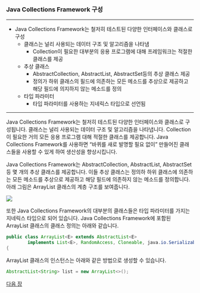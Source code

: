 ### Java Collections Framework 구성
* * *
* Java Collections Framework는 철저히 테스트된 다양한 인터페이스와 클래스로 구성
    * 클래스는 널리 사용되는 데이터 구조 및 알고리즘을 나타냄
        * Collection이 필요한 대부분의 응용 프로그램에 대해 프레임워크는 적절한 클래스를 제공
    * 추상 클래스
        * AbstractCollection, AbstractList, AbstractSet등의 추상 클래스 제공
        * 정의가 하위 클래스의 필드에 의존하는 모든 메소드를 추상으로 제공하고 해당 필드에 의지하지 않는 메소드를 정의
    * 타입 파라미터
        * 타입 파라미터를 사용하는 지네릭스 타입으로 선언됨
* * *
Java Collections Framework는 철저히 테스트된 다양한 인터페이스와 클래스로 구성됩니다. 클래스는 널리 사용되는 데이터 구조 및 알고리즘을 나타냅니다. Collection이 필요한 거의 모든 응용 프로그램 대해 적절한 클래스를 제공합니다. Java Collections Framework를 사용하면 “바퀴를 새로 발명할 필요 없이” 만들어진 클래스들을 사용할 수 있게 하여 생산성을 향상시킵니다.

Java Collections Framework는 AbstractCollection, AbstractList, AbstractSet 등 몇 개의 추상 클래스를 제공합니다. 이들 추상 클래스는 정의하 하위 클래스에 의존하는 모든 메소드를 추상으로 제공하고 해당 필드에 의존하지 않는 메소드를 정의합니다. 아래 그림은 ArrayList 클래스의 계층 구조를 보여줍니다.

<img src="../images/image01.png" />

또한 Java Collections Framework의 대부분의 클래스들은 타입 파라미터를 가지는 지네릭스 타입으로 되어 있습니다. Java Collections Framework에 포함된 ArrayList 클래스의 클래스 정의는 아래와 같습니다.

```java
public class ArrayList<E> extends AbstractList<E>
        implements List<E>, RandomAccess, Cloneable, java.io.Serializable
{
```
ArrayList 클래스의 인스턴스는 아래와 같은 방법으로 생성할 수 있습니다.

```java
AbstractList<String> list = new ArrayList<>();
```

<a href="./06_Collection_인터페이스.md">다음 장</a>